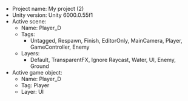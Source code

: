 <!-- UNITY CODE ASSIST INSTRUCTIONS START -->
- Project name: My project (2)
- Unity version: Unity 6000.0.55f1
- Active scene:
  - Name: Player_D
  - Tags:
    - Untagged, Respawn, Finish, EditorOnly, MainCamera, Player, GameController, Enemy
  - Layers:
    - Default, TransparentFX, Ignore Raycast, Water, UI, Enemy, Ground
- Active game object:
  - Name: Player_D
  - Tag: Player
  - Layer: UI
<!-- UNITY CODE ASSIST INSTRUCTIONS END -->